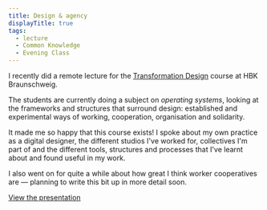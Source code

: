 ```yaml
---
title: Design & agency
displayTitle: true
tags:
  - lecture
  - Common Knowledge
  - Evening Class
---
```


I recently did a remote lecture for the [Transformation Design](https://www.hbk-bs.de/en/studiengaenge/transformation-design/) course at HBK Braunschweig.

The students are currently doing a subject on *operating systems*, looking at the frameworks and structures that surround design: established and experimental ways of working, cooperation, organisation and solidarity.

It made me so happy that this course exists! I spoke about my own practice as a digital designer, the different studios I've worked for, collectives I'm part of and the different tools, structures and processes that I've learnt about and found useful in my work.

I also went on for quite a while about how great I think worker cooperatives are — planning to write this bit up in more detail soon.

[View the presentation](https://www.are.na/block/5761464)
